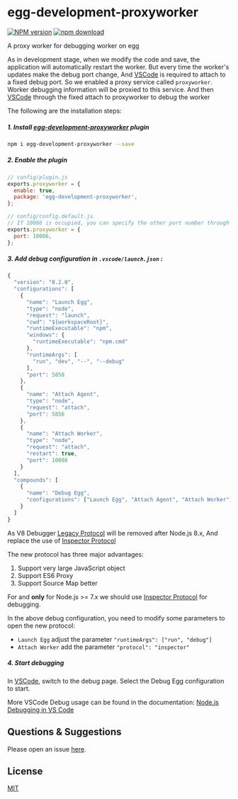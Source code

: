 # egg-development-proxyworker

[![NPM version][npm-image]][npm-url]
[![npm download][download-image]][download-url]

[npm-image]: https://img.shields.io/npm/v/egg-development-proxyworker.svg?style=flat-square
[npm-url]: https://npmjs.org/package/egg-development-proxyworker
[download-image]: https://img.shields.io/npm/dm/egg-development-proxyworker.svg?style=flat-square
[download-url]: https://npmjs.org/package/egg-development-proxyworker

A proxy worker for debugging worker on egg

As in development stage, when we modify the code and save, the application will automatically restart the worker. But every time the worker's updates make the debug port change, And [VSCode] is required to attach to a fixed debug port. So we enabled a proxy service called `proxyworker`. Worker debugging information will be proxied to this service. And then [VSCode] through the fixed attach to proxyworker to debug the worker

The following are the installation steps:

##### 1. Install [egg-development-proxyworker](https://github.com/eggjs/egg-development-proxyworker) plugin

```bash
npm i egg-development-proxyworker --save
```

##### 2. Enable the plugin

```js
// config/plugin.js
exports.proxyworker = {
  enable: true,
  package: 'egg-development-proxyworker',
};

// config/config.default.js
// If 10086 is occupied, you can specify the other port number through this configuration
exports.proxyworker = {
  port: 10086,
};
```

##### 3. Add debug configuration in `.vscode/launch.json` :

```js
{
  "version": "0.2.0",
  "configurations": [
    {
      "name": "Launch Egg",
      "type": "node",
      "request": "launch",
      "cwd": "${workspaceRoot}",
      "runtimeExecutable": "npm",
      "windows": {
        "runtimeExecutable": "npm.cmd"
      },
      "runtimeArgs": [
        "run", "dev", "--", "--debug"
      ],
      "port": 5858
    },
    {
      "name": "Attach Agent",
      "type": "node",
      "request": "attach",
      "port": 5856
    },
    {
      "name": "Attach Worker",
      "type": "node",
      "request": "attach",
      "restart": true,
      "port": 10086
    }
  ],
  "compounds": [
    {
      "name": "Debug Egg",
      "configurations": ["Launch Egg", "Attach Agent", "Attach Worker"]
    }
  ]
}
```
As V8 Debugger [Legacy Protocol] will be removed after Node.js 8.x, And replace the use of [Inspector Protocol]

The new protocol has three major advantages:
1. Support very large JavaScript object
2. Support ES6 Proxy
3. Support Source Map better

For and **only** for Node.js >= 7.x we should use [Inspector Protocol] for debugging.

In the above debug configuration, you need to modify some parameters to open the new protocol:
- `Launch Egg` adjust the parameter `"runtimeArgs": ["run", "debug"]`
- `Attach Worker` add the parameter `"protocol": "inspector"`


##### 4. Start debugging

In [VSCode], switch to the debug page. Select the Debug Egg configuration to start.

More VSCode Debug usage can be found in the documentation: [Node.js Debugging in VS Code](https://code.visualstudio.com/docs/nodejs/nodejs-debugging)

## Questions & Suggestions

Please open an issue [here](https://github.com/okoala/egg-development-proxyworker/issues).

## License

[MIT](LICENSE)

[VSCode]: https://code.visualstudio.com
[Legacy Protocol]: https://github.com/buggerjs/bugger-v8-client/blob/master/PROTOCOL.md
[Inspector Protocol]: https://chromedevtools.github.io/debugger-protocol-viewer/v8
